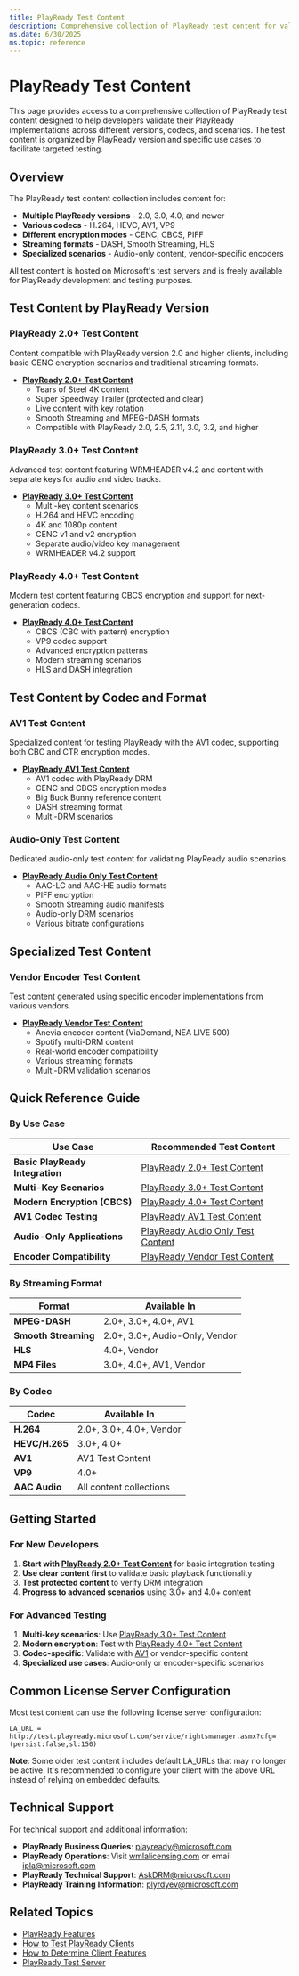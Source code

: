 ```yaml
---
title: PlayReady Test Content
description: Comprehensive collection of PlayReady test content for validation and compatibility testing across different versions and scenarios
ms.date: 6/30/2025
ms.topic: reference
---
```


# PlayReady Test Content

This page provides access to a comprehensive collection of PlayReady test content designed to help developers validate their PlayReady implementations across different versions, codecs, and scenarios. The test content is organized by PlayReady version and specific use cases to facilitate targeted testing.

## Overview

The PlayReady test content collection includes content for:

- **Multiple PlayReady versions** - 2.0, 3.0, 4.0, and newer
- **Various codecs** - H.264, HEVC, AV1, VP9
- **Different encryption modes** - CENC, CBCS, PIFF
- **Streaming formats** - DASH, Smooth Streaming, HLS
- **Specialized scenarios** - Audio-only content, vendor-specific encoders

All test content is hosted on Microsoft's test servers and is freely available for PlayReady development and testing purposes.

## Test Content by PlayReady Version

### PlayReady 2.0+ Test Content

Content compatible with PlayReady version 2.0 and higher clients, including basic CENC encryption scenarios and traditional streaming formats.

- **[PlayReady 2.0+ Test Content](playready-2x-test-content.md)**
  - Tears of Steel 4K content
  - Super Speedway Trailer (protected and clear)
  - Live content with key rotation
  - Smooth Streaming and MPEG-DASH formats
  - Compatible with PlayReady 2.0, 2.5, 2.11, 3.0, 3.2, and higher

### PlayReady 3.0+ Test Content

Advanced test content featuring WRMHEADER v4.2 and content with separate keys for audio and video tracks.

- **[PlayReady 3.0+ Test Content](playready-3x-test-content.md)**
  - Multi-key content scenarios
  - H.264 and HEVC encoding
  - 4K and 1080p content
  - CENC v1 and v2 encryption
  - Separate audio/video key management
  - WRMHEADER v4.2 support

### PlayReady 4.0+ Test Content

Modern test content featuring CBCS encryption and support for next-generation codecs.

- **[PlayReady 4.0+ Test Content](playready-4x-test-content.md)**
  - CBCS (CBC with pattern) encryption
  - VP9 codec support
  - Advanced encryption patterns
  - Modern streaming scenarios
  - HLS and DASH integration

## Test Content by Codec and Format

### AV1 Test Content

Specialized content for testing PlayReady with the AV1 codec, supporting both CBC and CTR encryption modes.

- **[PlayReady AV1 Test Content](playready-av1-test-content.md)**
  - AV1 codec with PlayReady DRM
  - CENC and CBCS encryption modes
  - Big Buck Bunny reference content
  - DASH streaming format
  - Multi-DRM scenarios

### Audio-Only Test Content

Dedicated audio-only test content for validating PlayReady audio scenarios.

- **[PlayReady Audio Only Test Content](playready-audio-only-test-content.md)**
  - AAC-LC and AAC-HE audio formats
  - PIFF encryption
  - Smooth Streaming audio manifests
  - Audio-only DRM scenarios
  - Various bitrate configurations

## Specialized Test Content

### Vendor Encoder Test Content

Test content generated using specific encoder implementations from various vendors.

- **[PlayReady Vendor Test Content](playready-vendor-test-content.md)**
  - Anevia encoder content (ViaDemand, NEA LIVE 500)
  - Spotify multi-DRM content
  - Real-world encoder compatibility
  - Various streaming formats
  - Multi-DRM validation scenarios

## Quick Reference Guide

### By Use Case

| Use Case | Recommended Test Content |
|----------|-------------------------|
| **Basic PlayReady Integration** | [PlayReady 2.0+ Test Content](playready-2x-test-content.md) |
| **Multi-Key Scenarios** | [PlayReady 3.0+ Test Content](playready-3x-test-content.md) |
| **Modern Encryption (CBCS)** | [PlayReady 4.0+ Test Content](playready-4x-test-content.md) |
| **AV1 Codec Testing** | [PlayReady AV1 Test Content](playready-av1-test-content.md) |
| **Audio-Only Applications** | [PlayReady Audio Only Test Content](playready-audio-only-test-content.md) |
| **Encoder Compatibility** | [PlayReady Vendor Test Content](playready-vendor-test-content.md) |

### By Streaming Format

| Format | Available In |
|--------|-------------|
| **MPEG-DASH** | 2.0+, 3.0+, 4.0+, AV1 |
| **Smooth Streaming** | 2.0+, 3.0+, Audio-Only, Vendor |
| **HLS** | 4.0+, Vendor |
| **MP4 Files** | 3.0+, 4.0+, AV1, Vendor |

### By Codec

| Codec | Available In |
|-------|-------------|
| **H.264** | 2.0+, 3.0+, 4.0+, Vendor |
| **HEVC/H.265** | 3.0+, 4.0+ |
| **AV1** | AV1 Test Content |
| **VP9** | 4.0+ |
| **AAC Audio** | All content collections |

## Getting Started

### For New Developers

1. **Start with [PlayReady 2.0+ Test Content](playready-2x-test-content.md)** for basic integration testing
2. **Use clear content first** to validate basic playback functionality
3. **Test protected content** to verify DRM integration
4. **Progress to advanced scenarios** using 3.0+ and 4.0+ content

### For Advanced Testing

1. **Multi-key scenarios**: Use [PlayReady 3.0+ Test Content](playready-3x-test-content.md)
2. **Modern encryption**: Test with [PlayReady 4.0+ Test Content](playready-4x-test-content.md)
3. **Codec-specific**: Validate with [AV1](playready-av1-test-content.md) or vendor-specific content
4. **Specialized use cases**: Audio-only or encoder-specific scenarios

## Common License Server Configuration

Most test content can use the following license server configuration:

```http
LA_URL = http://test.playready.microsoft.com/service/rightsmanager.asmx?cfg=(persist:false,sl:150)
```

**Note**: Some older test content includes default LA_URLs that may no longer be active. It's recommended to configure your client with the above URL instead of relying on embedded defaults.

## Technical Support

For technical support and additional information:

- **PlayReady Business Queries**: [playready@microsoft.com](mailto:playready@microsoft.com)
- **PlayReady Operations**: Visit [wmlalicensing.com](http://wmlalicensing.com/) or email [ipla@microsoft.com](mailto:ipla@microsoft.com)
- **PlayReady Technical Support**: [AskDRM@microsoft.com](mailto:AskDRM@microsoft.com)  
- **PlayReady Training Information**: [plyrdyev@microsoft.com](mailto:plyrdyev@microsoft.com)

## Related Topics

- [PlayReady Features](../../Features/playready-features.md)
- [How to Test PlayReady Clients](../how-to-test-client-server-versions.md)
- [How to Determine Client Features](../how-to-determine-client-features.md)
- [PlayReady Test Server](https://test.playready.microsoft.com/)
